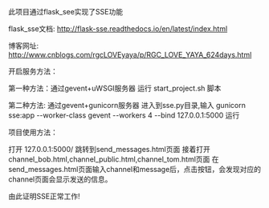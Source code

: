 此项目通过flask_see实现了SSE功能

flask_sse文档: http://flask-sse.readthedocs.io/en/latest/index.html

博客网址: http://www.cnblogs.com/rgcLOVEyaya/p/RGC_LOVE_YAYA_624days.html

开启服务方法：

  第一种方法：通过gevent+uWSGI服务器
            运行 start_project.sh 脚本

  第二种方法: 通过gevent+gunicorn服务器
             进入到sse.py目录,输入  gunicorn sse:app --worker-class gevent --workers 4 --bind 127.0.0.1:5000  运行

项目使用方法：

打开 127.0.0.1:5000/ 跳转到send_messages.html页面
接着打开 channel_bob.html,channel_public.html,channel_tom.html页面
在send_messages.html页面输入channel和message后，点击按钮，会发现对应的channel页面会显示发送的信息。

由此证明SSE正常工作!
